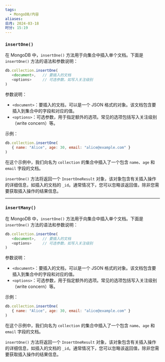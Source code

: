 ```yaml
---
tags:
  - MongoDB/内容
aliases: 
日月: 2024-03-18
时分: 15:19
---
```

### `insertOne()`

在 MongoDB 中，`insertOne()` 方法用于向集合中插入单个文档。下面是 `insertOne()` 方法的语法和参数说明：

```javascript
db.collection.insertOne(
   <document>,   // 要插入的文档
   <options>     // 可选参数，如写入关注级别
)
```

参数说明：

- `<document>`：要插入的文档，可以是一个 JSON 格式的对象。该文档包含要插入到集合中的字段和对应的值。
- `<options>`：可选参数，用于指定额外的选项。常见的选项包括写入关注级别（write concern）等。

示例：

```javascript
db.collection.insertOne(
   { name: "Alice", age: 30, email: "alice@example.com" }
)
```

在这个示例中，我们向名为 `collection` 的集合中插入了一个包含 `name`、`age` 和 `email` 字段的文档。

`insertOne()` 方法将返回一个 `InsertOneResult` 对象，该对象包含有关插入操作的详细信息，如插入的文档的 `_id`。通常情况下，您可以忽略该返回值，除非您需要获取插入操作的结果信息。

---
### `insertMany()`

在 MongoDB 中，`insertOne()` 方法用于向集合中插入单个文档。下面是 `insertOne()` 方法的语法和参数说明：

```javascript
db.collection.insertOne(
   <document>,   // 要插入的文档
   <options>     // 可选参数，如写入关注级别
)
```

参数说明：

- `<document>`：要插入的文档，可以是一个 JSON 格式的对象。该文档包含要插入到集合中的字段和对应的值。
- `<options>`：可选参数，用于指定额外的选项。常见的选项包括写入关注级别（write concern）等。

示例：

```javascript
db.collection.insertOne(
   { name: "Alice", age: 30, email: "alice@example.com" }
)
```

在这个示例中，我们向名为 `collection` 的集合中插入了一个包含 `name`、`age` 和 `email` 字段的文档。

`insertOne()` 方法将返回一个 `InsertOneResult` 对象，该对象包含有关插入操作的详细信息，如插入的文档的 `_id`。通常情况下，您可以忽略该返回值，除非您需要获取插入操作的结果信息。